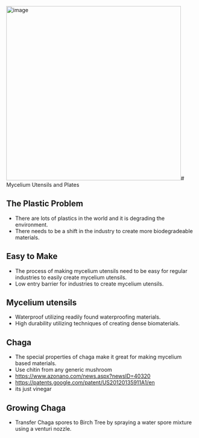 <img width="463" alt="image" src="https://github.com/holdings420/MyceliumUtensil/assets/70307057/65e7963f-9182-4502-925d-ab6b50640e8f"># Mycelium Utensils and Plates

## The Plastic Problem
- There are lots of plastics in the world and it is degrading the environment.
- There needs to be a shift in the industry to create more biodegradeable materials.

## Easy to Make
- The process of making mycelium utensils need to be easy for regular industries to easily create mycelium utensils.
- Low entry barrier for industries to create mycelium utensils.

## Mycelium utensils
- Waterproof utilizing readily found waterproofing materials.
- High durability utilizing techniques of creating dense biomaterials.

## Chaga
- The special properties of chaga make it great for making mycelium based materials.
- Use chitin from any generic mushroom
- https://www.azonano.com/news.aspx?newsID=40320
- https://patents.google.com/patent/US20120135911A1/en
- its just vinegar

## Growing Chaga
- Transfer Chaga spores to Birch Tree by spraying a water spore mixture using a venturi nozzle.
